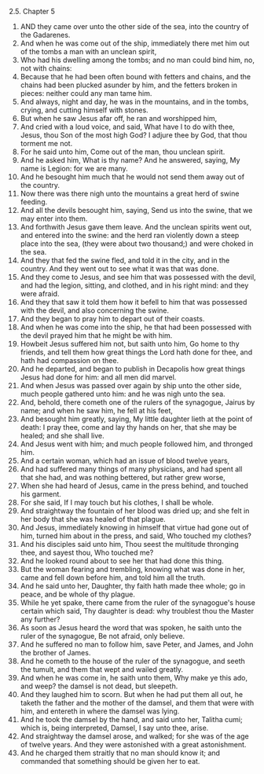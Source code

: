 2.5. Chapter 5
1. AND they came over unto the other side of the sea, into the country of the Gadarenes.
2. And when he was come out of the ship, immediately there met him out of the tombs a man with an unclean spirit,
3. Who had his dwelling among the tombs; and no man could bind him, no, not with chains:
4. Because that he had been often bound with fetters and chains, and the chains had been plucked asunder by him, and the fetters broken in pieces: neither could any man tame him.
5. And always, night and day, he was in the mountains, and in the tombs, crying, and cutting himself with stones.
6. But when he saw Jesus afar off, he ran and worshipped him,
7. And cried with a loud voice, and said, What have I to do with thee, Jesus, thou Son of the most high God? I adjure thee by God, that thou torment me not.
8. For he said unto him, Come out of the man, thou unclean spirit.
9. And he asked him, What is thy name? And he answered, saying, My name is Legion: for we are many.
10. And he besought him much that he would not send them away out of the country.
11. Now there was there nigh unto the mountains a great herd of swine feeding.
12. And all the devils besought him, saying, Send us into the swine, that we may enter into them.
13. And forthwith Jesus gave them leave. And the unclean spirits went out, and entered into the swine: and the herd ran violently down a steep place into the sea, (they were about two thousand;) and were choked in the sea.
14. And they that fed the swine fled, and told it in the city, and in the country. And they went out to see what it was that was done.
15. And they come to Jesus, and see him that was possessed with the devil, and had the legion, sitting, and clothed, and in his right mind: and they were afraid.
16. And they that saw it told them how it befell to him that was possessed with the devil, and also concerning the swine.
17. And they began to pray him to depart out of their coasts.
18. And when he was come into the ship, he that had been possessed with the devil prayed him that he might be with him.
19. Howbeit Jesus suffered him not, but saith unto him, Go home to thy friends, and tell them how great things the Lord hath done for thee, and hath had compassion on thee.
20. And he departed, and began to publish in Decapolis how great things Jesus had done for him: and all men did marvel.
21. And when Jesus was passed over again by ship unto the other side, much people gathered unto him: and he was nigh unto the sea.
22. And, behold, there cometh one of the rulers of the synagogue, Jairus by name; and when he saw him, he fell at his feet,
23. And besought him greatly, saying, My little daughter lieth at the point of death: I pray thee, come and lay thy hands on her, that she may be healed; and she shall live.
24. And Jesus went with him; and much people followed him, and thronged him.
25. And a certain woman, which had an issue of blood twelve years,
26. And had suffered many things of many physicians, and had spent all that she had, and was nothing bettered, but rather grew worse,
27. When she had heard of Jesus, came in the press behind, and touched his garment.
28. For she said, If I may touch but his clothes, I shall be whole.
29. And straightway the fountain of her blood was dried up; and she felt in her body that she was healed of that plague.
30. And Jesus, immediately knowing in himself that virtue had gone out of him, turned him about in the press, and said, Who touched my clothes?
31. And his disciples said unto him, Thou seest the multitude thronging thee, and sayest thou, Who touched me?
32. And he looked round about to see her that had done this thing.
33. But the woman fearing and trembling, knowing what was done in her, came and fell down before him, and told him all the truth.
34. And he said unto her, Daughter, thy faith hath made thee whole; go in peace, and be whole of thy plague.
35. While he yet spake, there came from the ruler of the synagogue's house certain which said, Thy daughter is dead: why troublest thou the Master any further?
36. As soon as Jesus heard the word that was spoken, he saith unto the ruler of the synagogue, Be not afraid, only believe.
37. And he suffered no man to follow him, save Peter, and James, and John the brother of James.
38. And he cometh to the house of the ruler of the synagogue, and seeth the tumult, and them that wept and wailed greatly.
39. And when he was come in, he saith unto them, Why make ye this ado, and weep? the damsel is not dead, but sleepeth.
40. And they laughed him to scorn. But when he had put them all out, he taketh the father and the mother of the damsel, and them that were with him, and entereth in where the damsel was lying.
41. And he took the damsel by the hand, and said unto her, Talitha cumi; which is, being interpreted, Damsel, I say unto thee, arise.
42. And straightway the damsel arose, and walked; for she was of the age of twelve years. And they were astonished with a great astonishment.
43. And he charged them straitly that no man should know it; and commanded that something should be given her to eat.

